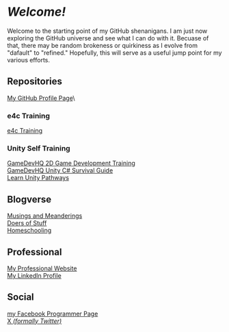 # _Welcome!_

Welcome to the starting point of my GitHub shenanigans.  I am just now exploring the GitHub universe 
and see what I can do with it.  Becuase of that, there may be random brokeness or quirkiness as I 
evolve from "dafault" to "refined."  Hopefully, this will serve as a useful jump point for my various
efforts.

## Repositories

[My GitHub Profile Page](https://github.com/robert-kuropkat/)\

### e4c Training

[e4c Training](https://robert-kuropkat.github.io/e4cTraining/)

### Unity Self Training

[GameDevHQ 2D Game Development Training](https://github.com/robert-kuropkat/GDHQ-StarShooterPro)\
[GameDevHQ Unity C# Survival Guide](https://github.com/robert-kuropkat/GDHQ-CSharpSurvivalGuide)\
[Learn Unity Pathways](https://github.com/robert-kuropkat/UnityPathways)

## Blogverse

[Musings and Meanderings](http://robert.kuropkat.info/)\
[Doers of Stuff](https://doersofstuff.org/)\
[Homeschooling](https://homeschool.kuropkat.info/)

## Professional
[My Professional Website](https://robert.kuropkat.com/)\
[My LinkedIn Profile](https://www.linkedin.com/in/robertkuropkat/)

## Social
[my Facebook Programmer Page](https://www.facebook.com/robert.kuropkat.programmer/)\
[X _(formally Twitter)_](https://x.com/robert_kuropkat)

